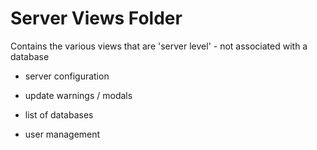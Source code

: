 # Server Views Folder 

Contains the various views that are 'server level' - not associated with a database

* server configuration

* update warnings / modals

* list of databases

* user management

